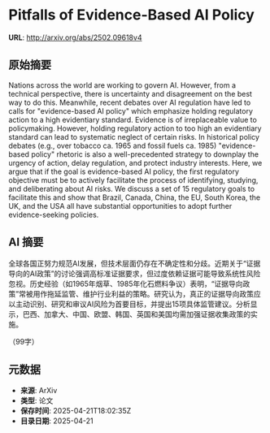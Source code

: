 # Pitfalls of Evidence-Based AI Policy

**URL**: http://arxiv.org/abs/2502.09618v4

## 原始摘要

Nations across the world are working to govern AI. However, from a technical
perspective, there is uncertainty and disagreement on the best way to do this.
Meanwhile, recent debates over AI regulation have led to calls for
"evidence-based AI policy" which emphasize holding regulatory action to a high
evidentiary standard. Evidence is of irreplaceable value to policymaking.
However, holding regulatory action to too high an evidentiary standard can lead
to systematic neglect of certain risks. In historical policy debates (e.g.,
over tobacco ca. 1965 and fossil fuels ca. 1985) "evidence-based policy"
rhetoric is also a well-precedented strategy to downplay the urgency of action,
delay regulation, and protect industry interests. Here, we argue that if the
goal is evidence-based AI policy, the first regulatory objective must be to
actively facilitate the process of identifying, studying, and deliberating
about AI risks. We discuss a set of 15 regulatory goals to facilitate this and
show that Brazil, Canada, China, the EU, South Korea, the UK, and the USA all
have substantial opportunities to adopt further evidence-seeking policies.


## AI 摘要

全球各国正努力规范AI发展，但技术层面仍存在不确定性和分歧。近期关于“证据导向的AI政策”的讨论强调高标准证据要求，但过度依赖证据可能导致系统性风险忽视。历史经验（如1965年烟草、1985年化石燃料争议）表明，“证据导向政策”常被用作拖延监管、维护行业利益的策略。研究认为，真正的证据导向政策应以主动识别、研究和审议AI风险为首要目标，并提出15项具体监管建议。分析显示，巴西、加拿大、中国、欧盟、韩国、英国和美国均需加强证据收集政策的实施。  

（99字）

## 元数据

- **来源**: ArXiv
- **类型**: 论文
- **保存时间**: 2025-04-21T18:02:35Z
- **目录日期**: 2025-04-21
